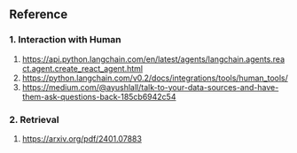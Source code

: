## Reference
### 1. Interaction with Human
1. https://api.python.langchain.com/en/latest/agents/langchain.agents.react.agent.create_react_agent.html
2. https://python.langchain.com/v0.2/docs/integrations/tools/human_tools/
3. https://medium.com/@ayushlall/talk-to-your-data-sources-and-have-them-ask-questions-back-185cb6942c54

### 2. Retrieval
1. https://arxiv.org/pdf/2401.07883

